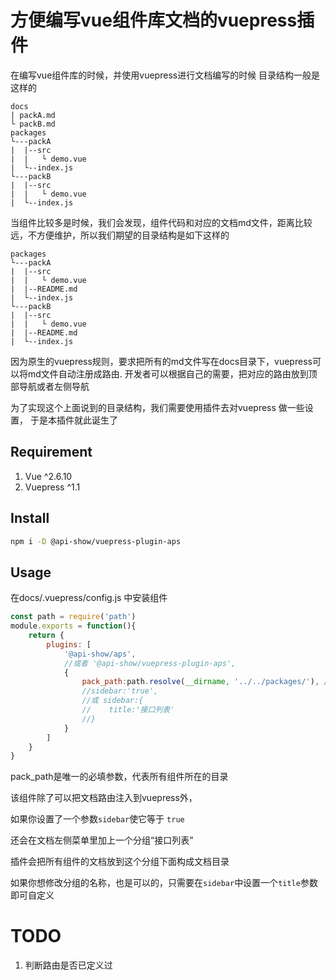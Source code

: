 # 方便编写vue组件库文档的vuepress插件


在编写vue组件库的时候，并使用vuepress进行文档编写的时候
目录结构一般是这样的

```
docs
| packA.md
└ packB.md
packages
└---packA
|  |--src
|  |   └ demo.vue
|  └--index.js
└---packB
|  |--src
|  |   └ demo.vue
|  └--index.js
```

当组件比较多是时候，我们会发现，组件代码和对应的文档md文件，距离比较远，不方便维护，所以我们期望的目录结构是如下这样的

```
packages
└---packA
|  |--src
|  |   └ demo.vue
|  |--README.md
|  └--index.js
└---packB
|  |--src
|  |   └ demo.vue
|  |--README.md
|  └--index.js
```

因为原生的vuepress规则，要求把所有的md文件写在docs目录下，vuepress可以将md文件自动注册成路由.
开发者可以根据自己的需要，把对应的路由放到顶部导航或者左侧导航

为了实现这个上面说到的目录结构，我们需要使用插件去对vuepress 做一些设置，
于是本插件就此诞生了

## Requirement

1. Vue ^2.6.10
2. Vuepress ^1.1

## Install

```bash
npm i -D @api-show/vuepress-plugin-aps
```

## Usage

在docs/.vuepress/config.js 中安装组件

```js
const path = require('path')
module.exports = function(){
    return {
        plugins: [
            '@api-show/aps',
            //或者 '@api-show/vuepress-plugin-aps',
            {
                pack_path:path.resolve(__dirname, '../../packages/'), //指定组件所在目录
                //sidebar:'true',
                //或 sidebar:{
                //    title:'接口列表'
                //}
            }
        ]
    }
}
```

pack_path是唯一的必填参数，代表所有组件所在的目录

该组件除了可以把文档路由注入到vuepress外，

如果你设置了一个参数`sidebar`使它等于 `true`

还会在文档左侧菜单里加上一个分组“接口列表”

插件会把所有组件的文档放到这个分组下面构成文档目录

如果你想修改分组的名称，也是可以的，只需要在`sidebar`中设置一个`title`参数即可自定义

# TODO

1. 判断路由是否已定义过